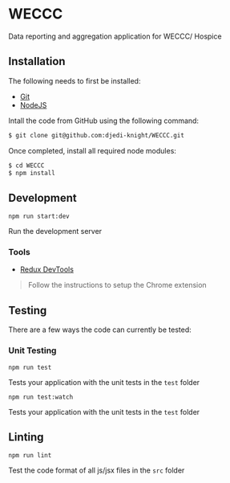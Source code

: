 # WECCC

Data reporting and aggregation application for WECCC/ Hospice

## Installation

The following needs to first be installed:

- [Git](https://git-scm.com/book/en/v2/Getting-Started-Installing-Git)
- [NodeJS](https://nodejs.org/en/download/package-manager/#debian-and-ubuntu-based-linux-distributions)

Intall the code from GitHub using the following command:

```sh
$ git clone git@github.com:djedi-knight/WECCC.git
```

Once completed, install all required node modules:

```sh
$ cd WECCC
$ npm install
```

## Development

```Shell
npm run start:dev
```

Run the development server

### Tools

- [Redux DevTools](https://github.com/gaearon/redux-devtools)

> Follow the instructions to setup the Chrome extension

## Testing

There are a few ways the code can currently be tested:

### Unit Testing

```Shell
npm run test
```

Tests your application with the unit tests in the `test` folder

```Shell
npm run test:watch
```

Tests your application with the unit tests in the `test` folder

## Linting

```Shell
npm run lint
```

Test the code format of all js/jsx files in the `src` folder
